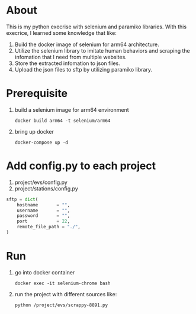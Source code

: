 # About
This is my python execrise with selenium and paramiko libraries. 
With this execrice, I learned some knowledge that like:

1. Build the docker image of selenium for arm64 architecture.
2. Utilize the selenium library to imitate human behaviors and scraping the infomation that I need from multiple websites.
3. Store the extracted infomation to json files.
4. Upload the json files to sftp by utilizing paramiko library.

# Prerequisite

1. build a selenium image for arm64 environment

   `docker build arm64 -t selenium/arm64`

2. bring up docker

   `docker-compose up -d`

# Add config.py to each project

1. project/evs/config.py
2. project/stations/config.py

```python
sftp = dict(
    hostname       = "",
    username       = "",
    password       = "",
    port           = 22,
    remote_file_path = "./",
)
```

# Run

1. go into docker container

   `docker exec -it selenium-chrome bash`

3. run the project with different sources like:

   `python /project/evs/scrappy-8891.py`


   
